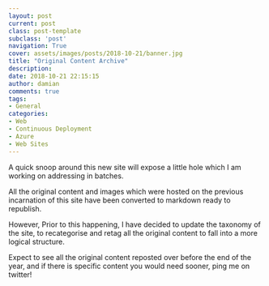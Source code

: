 ```yaml
---
layout: post
current: post
class: post-template
subclass: 'post'
navigation: True
cover: assets/images/posts/2018-10-21/banner.jpg
title: "Original Content Archive"
description: 
date: 2018-10-21 22:15:15
author: damian
comments: true
tags:
- General
categories:
- Web
- Continuous Deployment
- Azure
- Web Sites
---
```


A quick snoop around this new site will expose a little hole which I am working on addressing in batches.

All the original content and images which were hosted on the previous incarnation of this site have been converted to markdown ready to republish. 

However, Prior to this happening, I have decided to update the taxonomy of the site, to recategorise and retag all the original content to fall into a more logical structure.

Expect to see all the original content reposted over before the end of the year, and if there is specific content you would need sooner, ping me on twitter!